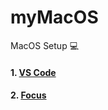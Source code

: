 # myMacOS
MacOS Setup 💻

#### 1. [VS Code](https://github.com/Microsoft/vscode)

#### 2. [Focus](https://heyfocus.com/) 
